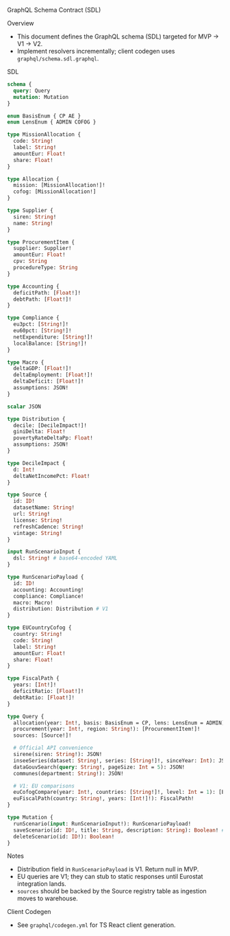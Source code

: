 GraphQL Schema Contract (SDL)

Overview

- This document defines the GraphQL schema (SDL) targeted for MVP → V1 → V2.
- Implement resolvers incrementally; client codegen uses `graphql/schema.sdl.graphql`.

SDL

```graphql
schema {
  query: Query
  mutation: Mutation
}

enum BasisEnum { CP AE }
enum LensEnum { ADMIN COFOG }

type MissionAllocation {
  code: String!
  label: String!
  amountEur: Float!
  share: Float!
}

type Allocation {
  mission: [MissionAllocation!]!
  cofog: [MissionAllocation!]
}

type Supplier {
  siren: String!
  name: String!
}

type ProcurementItem {
  supplier: Supplier!
  amountEur: Float!
  cpv: String
  procedureType: String
}

type Accounting {
  deficitPath: [Float!]!
  debtPath: [Float!]!
}

type Compliance {
  eu3pct: [String!]!
  eu60pct: [String!]!
  netExpenditure: [String!]!
  localBalance: [String!]!
}

type Macro {
  deltaGDP: [Float!]!
  deltaEmployment: [Float!]!
  deltaDeficit: [Float!]!
  assumptions: JSON!
}

scalar JSON

type Distribution {
  decile: [DecileImpact!]!
  giniDelta: Float!
  povertyRateDeltaPp: Float!
  assumptions: JSON!
}

type DecileImpact {
  d: Int!
  deltaNetIncomePct: Float!
}

type Source {
  id: ID!
  datasetName: String!
  url: String!
  license: String!
  refreshCadence: String!
  vintage: String!
}

input RunScenarioInput {
  dsl: String! # base64-encoded YAML
}

type RunScenarioPayload {
  id: ID!
  accounting: Accounting!
  compliance: Compliance!
  macro: Macro!
  distribution: Distribution # V1
}

type EUCountryCofog {
  country: String!
  code: String!
  label: String!
  amountEur: Float!
  share: Float!
}

type FiscalPath {
  years: [Int!]!
  deficitRatio: [Float!]!
  debtRatio: [Float!]!
}

type Query {
  allocation(year: Int!, basis: BasisEnum = CP, lens: LensEnum = ADMIN): Allocation!
  procurement(year: Int!, region: String!): [ProcurementItem!]!
  sources: [Source!]!

  # Official API convenience
  sirene(siren: String!): JSON!
  inseeSeries(dataset: String!, series: [String!]!, sinceYear: Int): JSON!
  dataGouvSearch(query: String!, pageSize: Int = 5): JSON!
  communes(department: String!): JSON!

  # V1: EU comparisons
  euCofogCompare(year: Int!, countries: [String!]!, level: Int = 1): [EUCountryCofog!]!
  euFiscalPath(country: String!, years: [Int!]!): FiscalPath!
}

type Mutation {
  runScenario(input: RunScenarioInput!): RunScenarioPayload!
  saveScenario(id: ID!, title: String, description: String): Boolean! # persist permalink
  deleteScenario(id: ID!): Boolean!
}
```

Notes

- Distribution field in `RunScenarioPayload` is V1. Return null in MVP.
- EU queries are V1; they can stub to static responses until Eurostat integration lands.
- `sources` should be backed by the Source registry table as ingestion moves to warehouse.

Client Codegen

- See `graphql/codegen.yml` for TS React client generation.

